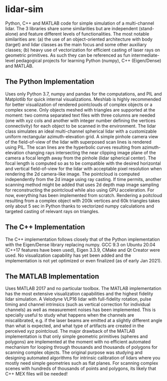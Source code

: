 # lidar-sim

Python, C++ and MATLAB code for simple simulation of a multi-channel lidar.
The 3 libraries share some similarities but are independent (stand-alone) and feature different levels of functionalities.
The most notable similarities are:
(a) the use of an object-oriented architecture with body (target) and lidar classes as the main focus and some other auxiliary classes; 
(b) heavy use of vectorization for efficient casting of laser rays on geometric primitives.
As such they can be referenced as fun intermediate-level pedagogical projects for learning Python (numpy), C++ (Eigen/Dense) and MATLAB.

## The Python Implementation
Uses only Python 3.7, numpy and pandas for the computations, and PIL and Matplotlib for quick internal visualizations. Meshlab is highly recommended for better visualization of rendered pointclouds of complex objects or a complex scene. Only objects meshed with triangles are supported at the moment: two comma separated text files with three columns are needed (one with xyz cols and another with integer number defining the vertices connectivity) for each object to be scanned in the environment. The lidar class simulates an ideal multi-channel spherical lidar with a customizable uniform rectangular azimuth-elevation grid. A simple pinhole camera view of the field-of-view of the lidar with superposed scan lines is rendered using PIL. The scan lines are the hyperbolic curves resulting from azimuth-elevation changing rays intersecting the near clipping image plane of the camera a focal length away from the pinhole (lidar spherical center). The focal length is computed so as to be compatible with the desired horizontal and vertical field-of-view for the lidar with acceptable pixel resolution when rendering the 2d camera-like image. The pointcloud is computed independently from the 2d image using ray casting. If time permits, another scanning method might be added that uses 2d depth map image sampling for reconstructing the pointcloud while also using GPU acceleration. For now, everything has been implemented from scratch. Rendering a poitcloud resulting from a complex object with 200k vertices and 60k triangles takes only about 5 sec in Python thanks to vectorized numpy calculations and targeted casting of relevant rays on triangles.

## The C++ Implementation
The C++ implementation follows closely that of the Python implementation with the Eigen/Dense library replacing numpy. GCC 9.3 on Ubuntu 20.04 (C++17 features have been used), Eigen 3.3.9, CMake and Qt Creator were used. No visualization capability has yet been added and the implementation is not yet optimized or even finalized (as of early Jan 2021).

## The MATLAB Implementation
Uses MATLAB 2017 and no particular toolbox. The MATLAB implementation has the most extensive visualization capabilities and the highest fidelity lidar simulation. A Velodyne VLP16 lidar with full-fidelity rotation, pulse timing and channel intrinsics (such as vertical correction for individual channels) as well as measurement noises has been implemented. This is specially useful to study what happens when the channels are miscalibrated, e.g. if the laser beams are emitted at a slightly different angle than what is expected, and what type of artifacts are created in the perceived xyz pointcloud. The major drawback of the MATLAB implementation is that only simple geometric primitives (spheres and polygons) are implemented at the moment with no efficient automated mechanism for looping through thousands and thousands of polygons for scanning complex objects. The original purpose was studying and designing automated algorithms for intrinsic calibration of lidars where you mostly need simple geometries such as flat planes. For scanning complex scenes with hundreds of thousands of points and polygons, its likely that C++ MEX files will be needed!